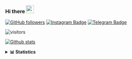 ### Hi there <img height="25" width="25"  src="https://camo.githubusercontent.com/35d3d11359a49bf12aebb834cc13fd81b95eff4e/68747470733a2f2f6d656469612e67697068792e636f6d2f6d656469612f6876524a434c467a6361737252346961377a2f67697068792e676966">

[![GitHub followers](https://img.shields.io/github/followers/hanifazzuhdi?label=Follow&style=social)](https://github.com/hanifazzuhdi/?tab=follow) 
[![Instagram Badge](https://img.shields.io/badge/-hanifazzuhdi-blue?style=social&logo=Instagram&link=https://www.instagram.com/hnfhanif52/)](https://www.instagram.com/hnfhanif52/)
[![Telegram Badge](https://img.shields.io/badge/-hanifazzuhdi-blue?style=social&logo=telegram&link=https://www.t.me/hanif0198/)](https://www.t.me/hanif0198/) 

![visitors](https://visitor-badge.glitch.me/badge?page_id=hanifazzuhdi.hanifazzuhdi)

[![Github stats](https://github-readme-stats.vercel.app/api?username=hanifazzuhdi&count_private=true&title_color=333&text_color=777&show_icons=true&icon_color=333&line_height=20px)](https://github.com/hanifazzuhdi)

<details>
  <summary><b> 📊 Statistics </b></summary>
  
  <br/>
  
  <!--START_SECTION:waka-->
![Lines of code](https://img.shields.io/badge/From%20Hello%20World%20I%27ve%20Written-7.3%20million%20lines%20of%20code-blue)

**🐱 My GitHub Data** 

> 🏆 561 Contributions in the Year 2021
 > 
> 📦 292.1 kB Used in GitHub's Storage 
 > 
> 🚫 Not Opted to Hire
 > 
> 📜 23 Public Repositories 
 > 
> 🔑 20 Private Repositories  
 > 
📊 **This Week I Spent My Time On** 

```text
⌚︎ Time Zone: Asia/Jakarta

💬 Programming Languages: 
Blade Template           11 hrs 11 mins      ███████████░░░░░░░░░░░░░░   46.3% 
PHP                      8 hrs 26 mins       ████████░░░░░░░░░░░░░░░░░   34.94% 
JavaScript               2 hrs 29 mins       ██░░░░░░░░░░░░░░░░░░░░░░░   10.28% 
SCSS                     1 hr 15 mins        █░░░░░░░░░░░░░░░░░░░░░░░░   5.21% 
CSS                      15 mins             ░░░░░░░░░░░░░░░░░░░░░░░░░   1.1%

🔥 Editors: 
VS Code                  24 hrs 10 mins      █████████████████████████   100.0%

💻 Operating System: 
Mac                      24 hrs 10 mins      █████████████████████████   100.0%

```


 Last Updated on 06/11/2021
<!--END_SECTION:waka-->
</details>
